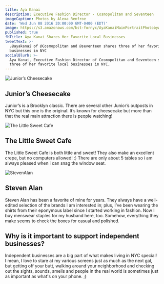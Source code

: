 ```yaml
---
title: Aya Kanai
description: Executive Fashion Director - Cosmopolitan and Seventeen
imageCaption: Photos by Alexa Renfroe
date: 'Wed Jun 08 2016 20:00:00 GMT-0400 (EDT)'
image: https://s3.amazonaws.com/bst-fornyc/AyaKanaiMainPortraitPhotobyAlexaRenfroe.jpg
published: true
fbTitle: Aya Kanai Shares Her Favorite Local Businesses
tweetText: >-
  .@ayakanai of @Cosmopolitan and @seventeen shares three of her favorite local
  businesses in NYC
socialBlurb: >-
  Aya Kanai, Executive Fashion Director of Cosmopolitan and Seventeen shares
  three of her favorite local businesses in NYC.
---
```


![Junior’s Cheesecake](https://s3.amazonaws.com/bst-fornyc/AyaKanaiJuniorsPhotobyAlexaRenfroe.jpg)

## Junior’s Cheesecake

Junior’s is a Brooklyn classic. There are several other Junior’s outposts in NYC but this one is the original. It’s known for cheesecake but more than that the real main attraction there is people watching!

![The Little Sweet Cafe](https://s3.amazonaws.com/bst-fornyc/AyaKanaiLittleSweetCafePhotobyAlexaRenfroe.jpg)

## The Little Sweet Cafe

The Little Sweet Cafe is both little and sweet! They also make an excellent crepe, but no computers allowed! :)  There are only about 5 tables so i am always pleased when i can snag the window seat.

![StevenAlan](https://s3.amazonaws.com/bst-fornyc/AyaKanaiStevenAlanPhotobyAlexaRenfroe.jpg)

## Steven Alan

Steven Alan has been a favorite of mine for years.  They always have a well-edited selection of the brands I am interested in; plus, I’ve been wearing the shirts from their eponymous label since I started working in fashion. Now I buy menswear staples for my husband here, too. Somehow, everything they make seems to check the boxes for casual and polished.

## Why is it important to support independent businesses?

Independent businesses are a big part of what makes living in NYC special! I mean, I love to stare at my various screens just as much as the next gal, but getting off your butt, walking around your neighborhood and checking out the sights, sounds, smells and people in the real world is sometimes just as important as what's on your phone. ;)

